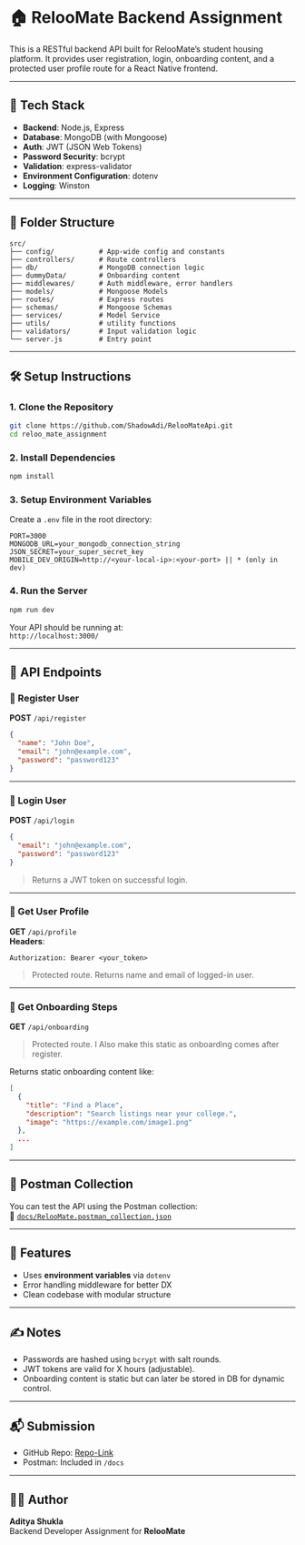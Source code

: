 # 🏠 RelooMate Backend Assignment

This is a RESTful backend API built for RelooMate’s student housing platform. It provides user registration, login, onboarding content, and a protected user profile route for a React Native frontend.

---

## 🚀 Tech Stack

- **Backend**: Node.js, Express
- **Database**: MongoDB (with Mongoose)
- **Auth**: JWT (JSON Web Tokens)
- **Password Security**: bcrypt
- **Validation**: express-validator
- **Environment Configuration**: dotenv
- **Logging**: Winston

---

## 📁 Folder Structure

```
src/
├── config/           # App-wide config and constants
├── controllers/      # Route controllers
├── db/               # MongoDB connection logic
├── dummyData/        # Onboarding content
├── middlewares/      # Auth middleware, error handlers
├── models/           # Mongoose Models
├── routes/           # Express routes
├── schemas/          # Mongoose Schemas
├── services/         # Model Service
├── utils/            # utility functions
├── validators/       # Input validation logic
└── server.js         # Entry point
```

---

## 🛠 Setup Instructions

### 1. Clone the Repository

```bash
git clone https://github.com/ShadowAdi/RelooMateApi.git
cd reloo_mate_assignment
```

### 2. Install Dependencies

```bash
npm install
```

### 3. Setup Environment Variables

Create a `.env` file in the root directory:

```env
PORT=3000
MONGODB_URL=your_mongodb_connection_string
JSON_SECRET=your_super_secret_key
MOBILE_DEV_ORIGIN=http://<your-local-ip>:<your-port> || * (only in dev)
```

### 4. Run the Server

```bash
npm run dev
```

Your API should be running at:  
`http://localhost:3000/`

---

## 🔐 API Endpoints

### 📝 Register User

**POST** `/api/register`

```json
{
  "name": "John Doe",
  "email": "john@example.com",
  "password": "password123"
}
```

---

### 🔐 Login User

**POST** `/api/login`

```json
{
  "email": "john@example.com",
  "password": "password123"
}
```

> Returns a JWT token on successful login.

---

### 👤 Get User Profile

**GET** `/api/profile`  
**Headers**:
```
Authorization: Bearer <your_token>
```

> Protected route. Returns name and email of logged-in user.

---

### 🚀 Get Onboarding Steps

**GET** `/api/onboarding`

> Protected route. I Also make this static as onboarding comes after register.


Returns static onboarding content like:


```json
[
  {
    "title": "Find a Place",
    "description": "Search listings near your college.",
    "image": "https://example.com/image1.png"
  },
  ...
]
```

---

## 🧪 Postman Collection

You can test the API using the Postman collection:  
📄 [`docs/RelooMate.postman_collection.json`](./docs/RelooMate.postman_collection.json)

---

## 🐳 Features

- Uses **environment variables** via `dotenv`
- Error handling middleware for better DX
- Clean codebase with modular structure

---


## ✍️ Notes

- Passwords are hashed using `bcrypt` with salt rounds.
- JWT tokens are valid for X hours (adjustable).
- Onboarding content is static but can later be stored in DB for dynamic control.

---

## 📬 Submission

- GitHub Repo: [Repo-Link](https://github.com/ShadowAdi/RelooMateApi)
- Postman: Included in `/docs`

---

## 👨‍💻 Author

**Aditya Shukla**  
Backend Developer Assignment for **RelooMate**
